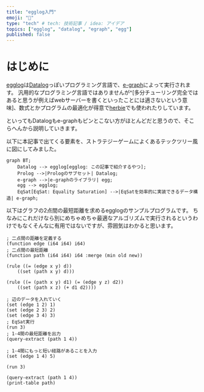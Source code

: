 ```yaml
---
title: "egglog入門"
emoji: "🥚"
type: "tech" # tech: 技術記事 / idea: アイデア
topics: ["egglog", "datalog", "egraph", "egg"]
published: false
---
```


# はじめに

[egglog](https://github.com/egraphs-good/egglog)は[Datalog](https://en.wikipedia.org/wiki/Datalog)っぽいプログラミング言語で、[e-graph](https://en.wikipedia.org/wiki/E-graph)によって実行されます。
汎用的なプログラミング言語ではありませんが^[多分チューリング完全ではあると思うが例えばwebサーバーを書くといったことには適さないという意味]、数式とかプログラムの最適化が得意で[herbie](https://github.com/herbie-fp/herbie)でも使われたりしています。

といってもDatalogもe-graphもピンとこない方がほとんどだと思うので、そこらへんから説明していきます。

以下に本記事で出てくる要素を、ストラテジーゲームによくあるテックツリー風に図にしてみました。


```mermaid
graph BT;
    Datalog --> egglog[egglog: この記事で紹介するやつ];
    Prolog -->|Prologのサブセット| Datalog;
    e-graph -->|e-graphのライブラリ| egg;
    egg --> egglog;
    EqSat[EqSat: Equality Saturation] -->|EqSatを効率的に実装できるデータ構造| e-graph;
```

以下はグラフの2点間の最短距離を求めるegglogのサンプルプログラムです。
ちなみにこれだけなら別にめちゃめちゃ最適なアルゴリズムで実行されるというわけでもなくそんなに有用ではないですが、雰囲気はわかると思います。

```egglog:path.egg
; 二点間の距離を定義する
(function edge (i64 i64) i64)
; 二点間の最短距離
(function path (i64 i64) i64 :merge (min old new))

(rule ((= (edge x y) d))
    ((set (path x y) d)))

(rule ((= (path x y) d1) (= (edge y z) d2))
    ((set (path x z) (+ d1 d2))))

; 辺のデータを入れていく
(set (edge 1 2) 1)
(set (edge 2 3) 2)
(set (edge 3 4) 3)
; EqSat実行
(run 3)
; 1-4間の最短距離を出力
(query-extract (path 1 4))

; 1-4間にもっと短い経路があることを入力
(set (edge 1 4) 5)

(run 3)

(query-extract (path 1 4))
(print-table path)
```